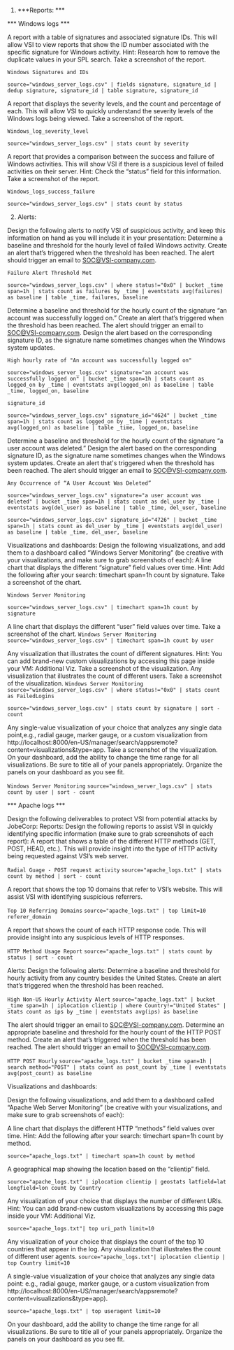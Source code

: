 1. ***Reports: ***

*** Windows logs ***

A report with a table of signatures and associated signature IDs.
This will allow VSI to view reports that show the ID number associated with the specific signature for Windows activity.
Hint: Research how to remove the duplicate values in your SPL search.
Take a screenshot of the report. 


`Windows Signatures and IDs`

`source="windows_server_logs.csv" | fields signature, signature_id | dedup signature, signature_id | table signature, signature_id`

A report that displays the severity levels, and the count and percentage of each.
This will allow VSI to quickly understand the severity levels of the Windows logs being viewed.
Take a screenshot of the report. 

`Windows_log_severity_level`

`source="windows_server_logs.csv" | stats count by severity`


A report that provides a comparison between the success and failure of Windows activities.
This will show VSI if there is a suspicious level of failed activities on their server.
Hint: Check the “status” field for this information.
Take a screenshot of the report. 

`Windows_logs_success_failure`

`source="windows_server_logs.csv" | stats count by status`


2. Alerts: 

Design the following alerts to notify VSI of suspicious activity, and keep this information on hand as you will include it in your presentation: 
Determine a baseline and threshold for the hourly level of failed Windows activity.
Create an alert that’s triggered when the threshold has been reached.
The alert should trigger an email to SOC@VSI-company.com.

`Failure Alert Threshold Met`

`source="windows_server_logs.csv" | where status!="0x0" | bucket _time span=1h | stats count as failures by _time | eventstats avg(failures) as baseline | table _time, failures, baseline`

Determine a baseline and threshold for the hourly count of the signature “an account was successfully logged on.”
Create an alert that’s triggered when the threshold has been reached.
The alert should trigger an email to SOC@VSI-company.com.
Design the alert based on the corresponding signature ID, as the signature name sometimes changes when the Windows system updates.

`High hourly rate of "An account was successfully logged on"`

`source="windows_server_logs.csv" signature="an account was successfully logged on" | bucket _time span=1h | stats count as logged_on by _time | eventstats avg(logged_on) as baseline | table _time, logged_on, baseline`

`signature_id`

`source="windows_server_logs.csv" signature_id="4624" | bucket _time span=1h | stats count as logged_on by _time | eventstats avg(logged_on) as baseline | table _time, logged_on, baseline`

Determine a baseline and threshold for the hourly count of the signature “a user account was deleted.”
Design the alert based on the corresponding signature ID, as the signature name sometimes changes when the Windows system updates.
Create an alert that's triggered when the threshold has been reached.
The alert should trigger an email to SOC@VSI-company.com.

`Any Occurrence of “A User Account Was Deleted”`

`source="windows_server_logs.csv" signature="a user account was deleted" | bucket _time span=1h | stats count as del_user by _time | eventstats avg(del_user) as baseline | table _time, del_user, baseline`

`source="windows_server_logs.csv" signature_id="4726" | bucket _time span=1h | stats count as del_user by _time | eventstats avg(del_user) as baseline | table _time, del_user, baseline`


Visualizations and dashboards: Design the following visualizations, and add them to a dashboard called “Windows Server Monitoring” (be creative with your visualizations, and make sure to grab screenshots of each):
A line chart that displays the different “signature” field values over time.
Hint: Add the following after your search: timechart span=1h count by signature.
Take a screenshot of the chart. 

`Windows Server Monitoring` 

`source="windows_server_logs.csv" | timechart span=1h count by signature`

A line chart that displays the different “user” field values over time.
Take a screenshot of the chart. 
`Windows Server Monitoring` 
`source="windows_server_logs.csv" | timechart span=1h count by user`

Any visualization that illustrates the count of different signatures.
Hint: You can add brand-new custom visualizations by accessing this page inside your VM: Additional Viz.
Take a screenshot of the visualization. 
Any visualization that illustrates the count of different users.
Take a screenshot of the visualization. 
`Windows Server Monitoring` 
`source="windows_server_logs.csv" | where status!="0x0" | stats count as FailedLogins`

`source="windows_server_logs.csv" | stats count by signature | sort - count`

Any single-value visualization of your choice that analyzes any single data point,e.g., radial gauge, marker gauge, or a custom visualization from http://localhost:8000/en-US/manager/search/appsremote?content=visualizations&type=app.
Take a screenshot of the visualization. 
On your dashboard, add the ability to change the time range for all visualizations.
Be sure to title all of your panels appropriately.
Organize the panels on your dashboard as you see fit.

`Windows Server Monitoring` 
`source="windows_server_logs.csv" | stats count by user | sort - count`


*** Apache logs ***

Design the following deliverables to protect VSI from potential attacks by JobeCorp:
Reports: Design the following reports to assist VSI in quickly identifying specific information (make sure to grab screenshots of each report):
A report that shows a table of the different HTTP methods (GET, POST, HEAD, etc.).
This will provide insight into the type of HTTP activity being requested against VSI’s web server.

`Radial Guage - POST request activity`
`source="apache_logs.txt" | stats count by method | sort - count`

A report that shows the top 10 domains that refer to VSI’s website.
This will assist VSI with identifying suspicious referrers.

`Top 10 Referring Domains`
`source="apache_logs.txt" | top limit=10 referer_domain`

A report that shows the count of each HTTP response code.
This will provide insight into any suspicious levels of HTTP responses.

`HTTP Method Usage Report`
`source="apache_logs.txt" | stats count by status | sort - count`


Alerts: Design the following alerts:
Determine a baseline and threshold for hourly activity from any country besides the United States.
Create an alert that’s triggered when the threshold has been reached.

`High Non-US Hourly Activity Alert`
`source="apache_logs.txt" | bucket _time span=1h | iplocation clientip | where Country!="United States" | stats count as ips by _time | eventstats avg(ips) as baseline`


The alert should trigger an email to SOC@VSI-company.com.
Determine an appropriate baseline and threshold for the hourly count of the HTTP POST method.
Create an alert that’s triggered when the threshold has been reached.
The alert should trigger an email to SOC@VSI-company.com.

`HTTP POST Hourly`
`source="apache_logs.txt" | bucket _time span=1h | search method="POST" | stats count as post_count by _time | eventstats avg(post_count) as baseline`

Visualizations and dashboards: 

Design the following visualizations, and add them to a dashboard called “Apache Web Server Monitoring” (be creative with your visualizations, and make sure to grab screenshots of each):

A line chart that displays the different HTTP “methods” field values over time.
Hint: Add the following after your search: timechart span=1h count by method.

`source="apache_logs.txt" | timechart span=1h count by method`

A geographical map showing the location based on the “clientip” field.

`source="apache_logs.txt" | iplocation clientip | geostats latfield=lat longfield=lon count by Country`


Any visualization of your choice that displays the number of different URIs.
Hint: You can add brand-new custom visualizations by accessing this page inside your 
VM: Additional Viz.

`source="apache_logs.txt"| top uri_path limit=10`

Any visualization of your choice that displays the count of the top 10 countries that appear in the log.
Any visualization that illustrates the count of different user agents.
`source="apache_logs.txt"| iplocation clientip | top Country limit=10`

A single-value visualization of your choice that analyzes any single data point: e.g., radial gauge, marker gauge, or a custom visualization from http://localhost:8000/en-US/manager/search/appsremote?content=visualizations&type=app).

`source="apache_logs.txt" | top useragent limit=10`

On your dashboard, add the ability to change the time range for all visualizations.
Be sure to title all of your panels appropriately.
Organize the panels on your dashboard as you see fit.


